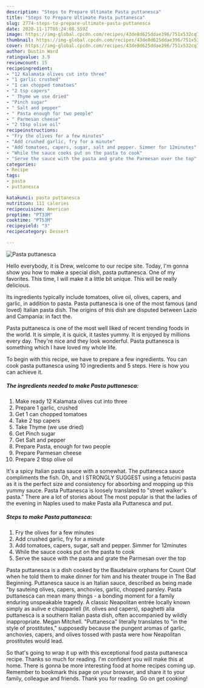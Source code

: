 ```yaml
---
description: "Steps to Prepare Ultimate Pasta puttanesca"
title: "Steps to Prepare Ultimate Pasta puttanesca"
slug: 2774-steps-to-prepare-ultimate-pasta-puttanesca
date: 2020-11-17T05:24:08.559Z
image: https://img-global.cpcdn.com/recipes/43de8d625ddae396/751x532cq70/pasta-puttanesca-recipe-main-photo.jpg
thumbnail: https://img-global.cpcdn.com/recipes/43de8d625ddae396/751x532cq70/pasta-puttanesca-recipe-main-photo.jpg
cover: https://img-global.cpcdn.com/recipes/43de8d625ddae396/751x532cq70/pasta-puttanesca-recipe-main-photo.jpg
author: Dustin Ward
ratingvalue: 3.9
reviewcount: 15
recipeingredient:
- "12 Kalamata olives cut into three"
- "1 garlic crushed"
- "1 can chopped tomatoes"
- "2 tsp capers"
- " Thyme we use dried"
- "Pinch sugar"
- " Salt and pepper"
- " Pasta enough for two people"
- " Parmesan cheese"
- "2 tbsp olive oil"
recipeinstructions:
- "Fry the olives for a few minutes"
- "Add crushed garlic, fry for a minute"
- "Add tomatoes, capers, sugar, salt and pepper. Simmer for 12minutes"
- "While the sauce cooks put on the pasta to cook"
- "Serve the sauce with the pasta and grate the Parmesan over the top"
categories:
- Recipe
tags:
- pasta
- puttanesca

katakunci: pasta puttanesca 
nutrition: 111 calories
recipecuisine: American
preptime: "PT33M"
cooktime: "PT53M"
recipeyield: "3"
recipecategory: Dessert

---
```



![Pasta puttanesca](https://img-global.cpcdn.com/recipes/43de8d625ddae396/751x532cq70/pasta-puttanesca-recipe-main-photo.jpg)

Hello everybody, it is Drew, welcome to our recipe site. Today, I'm gonna show you how to make a special dish, pasta puttanesca. One of my favorites. This time, I will make it a little bit unique. This will be really delicious.

Its ingredients typically include tomatoes, olive oil, olives, capers, and garlic, in addition to pasta. Pasta puttanesca is one of the most famous (and loved) Italian pasta dish. The origins of this dish are disputed between Lazio and Campania: in fact the.

Pasta puttanesca is one of the most well liked of recent trending foods in the world. It is simple, it is quick, it tastes yummy. It is enjoyed by millions every day. They're nice and they look wonderful. Pasta puttanesca is something which I have loved my whole life.


To begin with this recipe, we have to prepare a few ingredients. You can cook pasta puttanesca using 10 ingredients and 5 steps. Here is how you can achieve it.

<!--inarticleads1-->

##### The ingredients needed to make Pasta puttanesca:

1. Make ready 12 Kalamata olives cut into three
1. Prepare 1 garlic, crushed
1. Get 1 can chopped tomatoes
1. Take 2 tsp capers
1. Take  Thyme (we use dried)
1. Get Pinch sugar
1. Get  Salt and pepper
1. Prepare  Pasta, enough for two people
1. Prepare  Parmesan cheese
1. Prepare 2 tbsp olive oil


It&#39;s a spicy Italian pasta sauce with a somewhat. The puttanesca sauce compliments the fish. Oh, and I STRONGLY SUGGEST using a fetucini pasta as it is the perfect size and consistency for absorbing and mopping up this yummy sauce. Pasta Puttanesca is loosely translated to &#34;street walker&#39;s pasta.&#34; There are a lot of stories about The most popular is that the ladies of the evening in Naples used to make Pasta alla Puttanesca and put. 

<!--inarticleads2-->

##### Steps to make Pasta puttanesca:

1. Fry the olives for a few minutes
1. Add crushed garlic, fry for a minute
1. Add tomatoes, capers, sugar, salt and pepper. Simmer for 12minutes
1. While the sauce cooks put on the pasta to cook
1. Serve the sauce with the pasta and grate the Parmesan over the top


Pasta puttanesca is a dish cooked by the Baudelaire orphans for Count Olaf when he told them to make dinner for him and his theater troupe in The Bad Beginning. Puttanesca sauce is an Italian sauce, described as being made &#34;by sauteing olives, capers, anchovies, garlic, chopped parsley. Pasta puttanesca can mean many things - a bonding moment for a family enduring unspeakable tragedy. A classic Neapolitan entrée locally known simply as aulive e chiappariell (lit. olives and capers), spaghetti alla puttanesca is a southern Italian pasta dish, often accompanied by wildly inappropriate. Megan Mitchell. &#34;Puttanesca&#34; literally translates to &#34;in the style of prostitutes,&#34; supposedly because the pungent aromas of garlic, anchovies, capers, and olives tossed with pasta were how Neapolitan prostitutes would lead. 

So that's going to wrap it up with this exceptional food pasta puttanesca recipe. Thanks so much for reading. I'm confident you will make this at home. There is gonna be more interesting food at home recipes coming up. Remember to bookmark this page on your browser, and share it to your family, colleague and friends. Thank you for reading. Go on get cooking!
